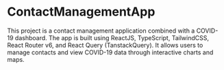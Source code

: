 # ContactManagementApp
This project is a contact management application combined with a COVID-19 dashboard. The app is built using ReactJS, TypeScript, TailwindCSS, React Router v6, and React Query (TanstackQuery). It allows users to manage contacts and view COVID-19 data through interactive charts and maps.
